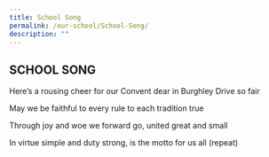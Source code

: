 ```yaml
---
title: School Song
permalink: /our-school/School-Song/
description: ""
---
```

## SCHOOL SONG


Here’s a rousing cheer for our Convent dear in Burghley Drive so fair

May we be faithful to every rule to each tradition true

Through joy and woe we forward go, united great and small

In virtue simple and duty strong, is the motto for us all (repeat)